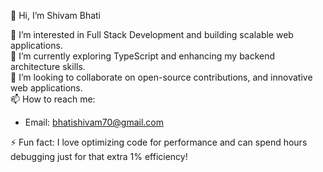 👋 Hi, I’m Shivam Bhati 

👀 I’m interested in Full Stack Development and building scalable web applications.  
🌱 I’m currently exploring TypeScript and enhancing my backend architecture skills.  
💞️ I’m looking to collaborate on open-source contributions, and innovative web applications.  
📫 How to reach me:
- Email: bhatishivam70@gmail.com
  
⚡ Fun fact: I love optimizing code for performance and can spend hours debugging just for that extra 1% efficiency!
